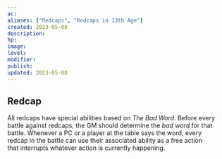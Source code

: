 ```yaml
---
ac: 
aliases: ["Redcaps", "Redcaps in 13th Age"]
created: 2023-05-08
description: 
hp: 
image: 
level: 
modifier: 
publish: 
updated: 2023-05-08
---
```


## Redcap

All redcaps have special abilities based on *The Bad Word*. Before every  
battle against redcaps, the GM should determine the *bad word* for that  
battle. Whenever a PC or a player at the table says the word, every  
redcap in the battle can use their associated ability as a free action  
that interrupts whatever action is currently happening.

